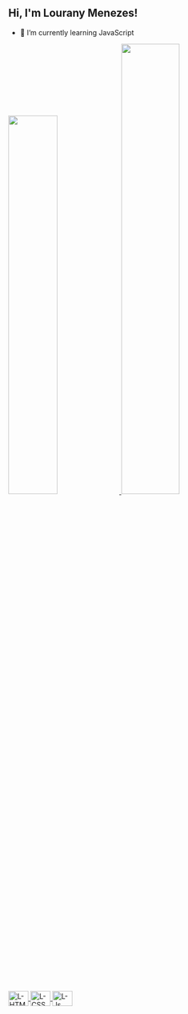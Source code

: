 ## Hi, I'm Lourany Menezes!

- 🌱 I’m currently learning JavaScript


<div>
  <a href="hhttps://github.com/loupmz">
    <img width="44%"src="https://github-readme-stats.vercel.app/api?username=loupmz&show_icons=true&theme=tokyonight">
    <img width="48%"src="https://github-readme-stats.vercel.app/api/top-langs/?username=loupmz&layout=compact&show_icons=true&theme=tokyonight">
 </div>
  <div style="display: inline_block"><br>
    <img align="center" alt="L-HTML" height="30" width="40" src="https://cdn.jsdelivr.net/gh/devicons/devicon/icons/html5/html5-original.svg">
    <img align="center" alt="L-CSS" height="30" width="40" src="https://cdn.jsdelivr.net/gh/devicons/devicon/icons/css3/css3-original.svg">
    <img align="center" alt="L-Js" height="30" width="40" src="https://cdn.jsdelivr.net/gh/devicons/devicon/icons/javascript/javascript-original.svg">
  </div>
  
  ##
  
